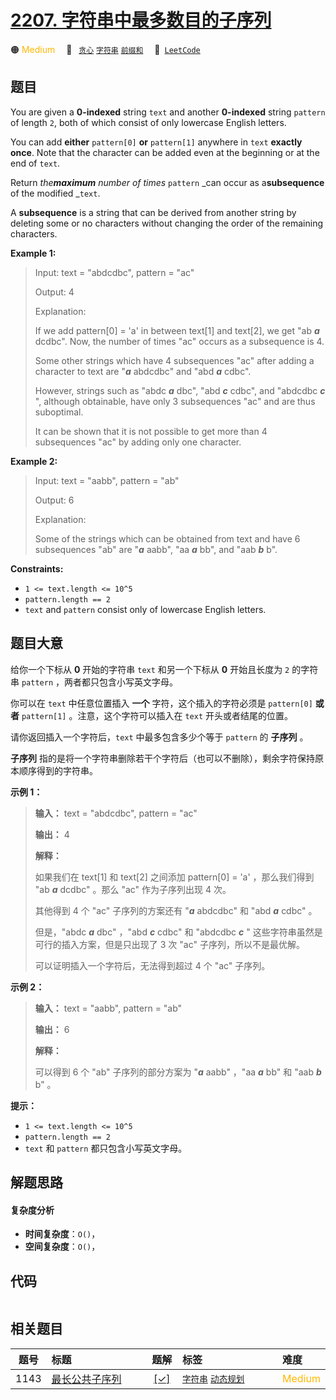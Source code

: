 # [2207. 字符串中最多数目的子序列](https://leetcode.com/problems/maximize-number-of-subsequences-in-a-string)

🟠 <font color=#ffb800>Medium</font>&emsp; 🔖&ensp; [`贪心`](/outline/tag/greedy.md) [`字符串`](/outline/tag/string.md) [`前缀和`](/outline/tag/prefix-sum.md)&emsp; 🔗&ensp;[`LeetCode`](https://leetcode.com/problems/maximize-number-of-subsequences-in-a-string)

## 题目

You are given a **0-indexed** string `text` and another **0-indexed** string
`pattern` of length `2`, both of which consist of only lowercase English
letters.

You can add **either** `pattern[0]` **or** `pattern[1]` anywhere in `text`
**exactly once**. Note that the character can be added even at the beginning
or at the end of `text`.

Return _the**maximum** number of times_ `pattern` _can occur as
a**subsequence** of the modified _`text`.

A **subsequence** is a string that can be derived from another string by
deleting some or no characters without changing the order of the remaining
characters.



**Example 1:**

> Input: text = "abdcdbc", pattern = "ac"
> 
> Output: 4
> 
> Explanation:
> 
> If we add pattern[0] = 'a' in between text[1] and text[2], we get "ab _**a**_ dcdbc". Now, the number of times "ac" occurs as a subsequence is 4.
> 
> Some other strings which have 4 subsequences "ac" after adding a character to text are "_**a**_ abdcdbc" and "abd _**a**_ cdbc".
> 
> However, strings such as "abdc _**a**_ dbc", "abd _**c**_ cdbc", and "abdcdbc _**c**_ ", although obtainable, have only 3 subsequences "ac" and are thus suboptimal.
> 
> It can be shown that it is not possible to get more than 4 subsequences "ac" by adding only one character.

**Example 2:**

> Input: text = "aabb", pattern = "ab"
> 
> Output: 6
> 
> Explanation:
> 
> Some of the strings which can be obtained from text and have 6 subsequences "ab" are "_**a**_ aabb", "aa _**a**_ bb", and "aab _**b**_ b".

**Constraints:**

  * `1 <= text.length <= 10^5`
  * `pattern.length == 2`
  * `text` and `pattern` consist only of lowercase English letters.


## 题目大意

给你一个下标从 **0**  开始的字符串 `text` 和另一个下标从 **0**  开始且长度为 `2` 的字符串 `pattern`
，两者都只包含小写英文字母。

你可以在 `text` 中任意位置插入 **一个** 字符，这个插入的字符必须是 `pattern[0]` **或者**  `pattern[1]`
。注意，这个字符可以插入在 `text` 开头或者结尾的位置。

请你返回插入一个字符后，`text` 中最多包含多少个等于 `pattern` 的 **子序列**  。

**子序列** 指的是将一个字符串删除若干个字符后（也可以不删除），剩余字符保持原本顺序得到的字符串。



**示例 1：**

> 
> 
> 
> 
> 
> **输入：** text = "abdcdbc", pattern = "ac"
> 
> **输出：** 4
> 
> **解释：**
> 
> 如果我们在 text[1] 和 text[2] 之间添加 pattern[0] = 'a' ，那么我们得到 "ab _**a**_ dcdbc" 。那么 "ac" 作为子序列出现 4 次。
> 
> 其他得到 4 个 "ac" 子序列的方案还有 "_**a**_ abdcdbc" 和 "abd _**a**_ cdbc" 。
> 
> 但是，"abdc _**a**_ dbc" ，"abd _**c**_ cdbc" 和 "abdcdbc _**c**_ " 这些字符串虽然是可行的插入方案，但是只出现了 3 次 "ac" 子序列，所以不是最优解。
> 
> 可以证明插入一个字符后，无法得到超过 4 个 "ac" 子序列。
> 
> 

**示例 2：**

> 
> 
> 
> 
> 
> **输入：** text = "aabb", pattern = "ab"
> 
> **输出：** 6
> 
> **解释：**
> 
> 可以得到 6 个 "ab" 子序列的部分方案为 "_**a**_ aabb" ，"aa _**a**_ bb" 和 "aab _**b**_ b" 。
> 
> 



**提示：**

  * `1 <= text.length <= 10^5`
  * `pattern.length == 2`
  * `text` 和 `pattern` 都只包含小写英文字母。


## 解题思路

#### 复杂度分析

- **时间复杂度**：`O()`，
- **空间复杂度**：`O()`，

## 代码

```javascript

```

## 相关题目

<!-- prettier-ignore -->
| 题号 | 标题 | 题解 | 标签 | 难度 |
| :------: | :------ | :------: | :------ | :------ |
| 1143 | [最长公共子序列](https://leetcode.com/problems/longest-common-subsequence) | [[✓]](/problem/1143) |  [`字符串`](/outline/tag/string.md) [`动态规划`](/outline/tag/dynamic-programming.md) | <font color=#ffb800>Medium</font> |

<style>
.blue {
    background-color: #096dd9;
    padding: 0.25rem 0.5rem;
    margin: 0;
    font-size: 0.85em;
    border-radius: 3px;
    color: white;
    font-weight: 500;
}
table th:first-of-type { width: 10%; }
table th:nth-of-type(2) { width: 35%; }
table th:nth-of-type(3) { width: 10%; }
table th:nth-of-type(4) { width: 35%; }
table th:nth-of-type(5) { width: 10%; }
</style>
